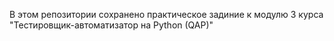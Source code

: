 В этом репозитории сохранено практическое задиние к модулю 3 курса "Тестировщик-автоматизатор на Python (QAP)"

